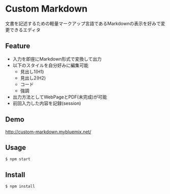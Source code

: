 Custom Markdown
====

文書を記述するための軽量マークアップ言語であるMarkdownの表示を好みで変更できるエディタ

## Feature
* 入力を即座にMarkdown形式で変換して出力
* 以下のスタイルを自分好みに編集可能
  - 見出し1(H1)
  - 見出し2(H2)
  - コード
  - 強調
* 出力方法としてWebPageとPDF(未完成)が可能
* 前回入力した内容を記録(session)

## Demo
http://custom-markdown.mybluemix.net/

## Usage

```
$ npm start
```

## Install

```
$ npm install
```
